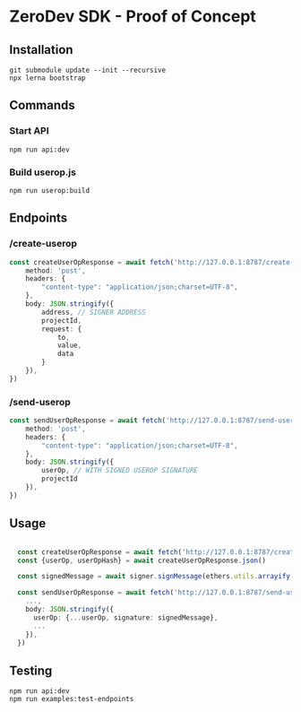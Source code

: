 # ZeroDev SDK - Proof of Concept

## Installation
```
git submodule update --init --recursive
npx lerna bootstrap
```

## Commands

### Start API
```
npm run api:dev
```

### Build userop.js
```
npm run userop:build
```

## Endpoints

### /create-userop
```typescript
const createUserOpResponse = await fetch('http://127.0.0.1:8787/create-userop', {
    method: 'post',
    headers: {
        "content-type": "application/json;charset=UTF-8",
    },
    body: JSON.stringify({
        address, // SIGNER ADDRESS
        projectId,
        request: {
            to,
            value,
            data
        }
    }),
})
```

### /send-userop
```typescript
const sendUserOpResponse = await fetch('http://127.0.0.1:8787/send-userop', {
    method: 'post',
    headers: {
        "content-type": "application/json;charset=UTF-8",
    },
    body: JSON.stringify({
        userOp, // WITH SIGNED USEROP SIGNATURE
        projectId
    }),
})
```

## Usage
```typescript

  const createUserOpResponse = await fetch('http://127.0.0.1:8787/create-userop', {...})
  const {userOp, userOpHash} = await createUserOpResponse.json()

  const signedMessage = await signer.signMessage(ethers.utils.arrayify(userOpHash))

  const sendUserOpResponse = await fetch('http://127.0.0.1:8787/send-userop', {
    ...,
    body: JSON.stringify({
      userOp: {...userOp, signature: signedMessage},
      ...
    }),
  })
```


## Testing
```
npm run api:dev
npm run examples:test-endpoints
```